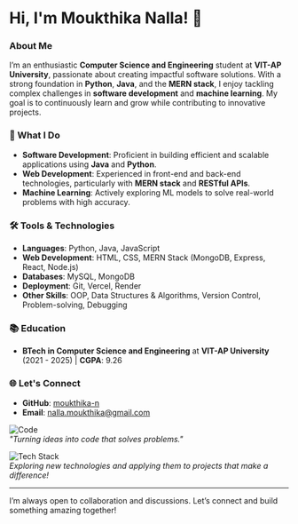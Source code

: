 # Hi, I'm Moukthika Nalla! 👋

### About Me
I’m an enthusiastic **Computer Science and Engineering** student at **VIT-AP University**, passionate about creating impactful software solutions. With a strong foundation in **Python**, **Java**, and the **MERN stack**, I enjoy tackling complex challenges in **software development** and **machine learning**. My goal is to continuously learn and grow while contributing to innovative projects.

### 🌟 What I Do
- **Software Development**: Proficient in building efficient and scalable applications using **Java** and **Python**.
- **Web Development**: Experienced in front-end and back-end technologies, particularly with **MERN stack** and **RESTful APIs**.
- **Machine Learning**: Actively exploring ML models to solve real-world problems with high accuracy.

### 🛠️ Tools & Technologies
- **Languages**: Python, Java, JavaScript
- **Web Development**: HTML, CSS, MERN Stack (MongoDB, Express, React, Node.js)
- **Databases**: MySQL, MongoDB
- **Deployment**: Git, Vercel, Render
- **Other Skills**: OOP, Data Structures & Algorithms, Version Control, Problem-solving, Debugging

### 📚 Education
- **BTech in Computer Science and Engineering** at **VIT-AP University**  
  (2021 - 2025) | **CGPA**: 9.26

### 🌐 Let's Connect
- **GitHub**: [moukthika-n](https://github.com/moukthika-n)
- **Email**: nalla.moukthika@gmail.com

![Code](./assets/code.png)  
*"Turning ideas into code that solves problems."*

![Tech Stack](./assets/techstack.png)  
*Exploring new technologies and applying them to projects that make a difference!*

---

I’m always open to collaboration and discussions. Let’s connect and build something amazing together!


